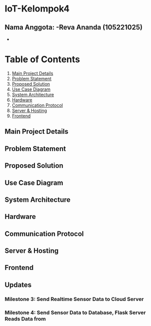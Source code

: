 # IoT-Kelompok4
Nama Anggota:
-Reva Ananda (105221025)
-
-
# Table of Contents
1. [Main Project Details](#main-project-details)
2. [Problem Statement](#problem-statement)
3. [Proposed Solution](#proposed-solution)
4. [Use Case Diagram](#use-case-diagram)
5. [System Architecture](#system-architecture)
6. [Hardware](#hardware)
7. [Communication Protocol](#communication-protocol)
8. [Server & Hosting](#server--hosting)
9. [Frontend](#frontend)


## Main Project Details
<!-- Your main project details here -->

## Problem Statement
<!-- Your problem statement here -->

## Proposed Solution
<!-- Your proposed solution here -->

## Use Case Diagram
<!-- Your use case diagram here -->

## System Architecture
<!-- Your system architecture details here -->

## Hardware
<!-- Details about the hardware used in the project -->

## Communication Protocol
<!-- Details about the communication protocol used -->

## Server & Hosting
<!-- Information about the server and hosting details -->

## Frontend
<!-- Details about the frontend of the project -->

## Updates
<!-- Details about project updates -->

### Milestone 3: Send Realtime Sensor Data to Cloud Server
<!-- Details about Milestone 3 -->

### Milestone 4: Send Sensor Data to Database, Flask Server Reads Data from
